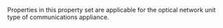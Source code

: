 Properties in this property set are applicable for the optical network unit type of communications appliance.
